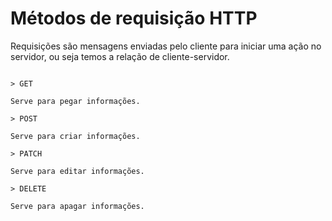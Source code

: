 # Métodos de requisição HTTP

Requisições são mensagens enviadas pelo cliente para iniciar uma ação no servidor, ou seja temos a relação de cliente-servidor.

```Segue abaixo alguns dos metódos de requisição:

> GET

Serve para pegar informações.

> POST

Serve para criar informações.

> PATCH

Serve para editar informações.

> DELETE

Serve para apagar informações.
